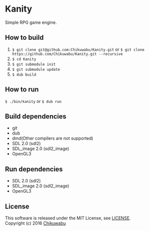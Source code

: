 # Kanity
Simple RPG game engine.

## How to build
1. `$ git clone git@github.com:Chikuwabu/Kanity.git` or `$ git clone https://github.com/Chikuwabu/Kanity.git --recursive`
2. `$ cd Kanity`
3. `$ git submodule init`
4. `$ git submodule update`
5. `$ dub build`

## How to run
`$ ./bin/kanity`
or
`$ dub run`
## Build dependencies
- git
- dub
- dmd(Other compilers are not supported)
- SDL 2.0 (sdl2)
- SDL_image 2.0 (sdl2_image)
- OpenGL3

## Run dependencies
- SDL 2.0 (sdl2)
- SDL_image 2.0 (sdl2_image)
- OpenGL3

## License
This software is released under the MIT License, see [LICENSE](LICENSE).  
Copyright (c) 2016 [Chikuwabu](http://tkwb.otyakai.xyz)
